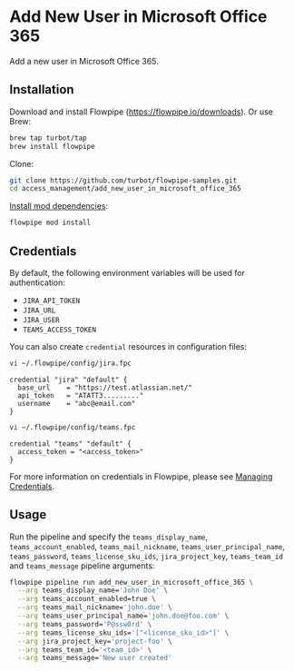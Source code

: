 # Add New User in Microsoft Office 365

Add a new user in Microsoft Office 365.

## Installation

Download and install Flowpipe (https://flowpipe.io/downloads). Or use Brew:

```sh
brew tap turbot/tap
brew install flowpipe
```

Clone:

```sh
git clone https://github.com/turbot/flowpipe-samples.git
cd access_management/add_new_user_in_microsoft_office_365
```

[Install mod dependencies](https://flowpipe.io/docs/build/mod-dependencies#mod-dependencies):

```sh
flowpipe mod install
```

## Credentials

By default, the following environment variables will be used for authentication:

- `JIRA_API_TOKEN`
- `JIRA_URL`
- `JIRA_USER`
- `TEAMS_ACCESS_TOKEN`

You can also create `credential` resources in configuration files:

```sh
vi ~/.flowpipe/config/jira.fpc
```

```hcl
credential "jira" "default" {
  base_url    = "https://test.atlassian.net/"
  api_token   = "ATATT3........."
  username    = "abc@email.com"
}
```

```sh
vi ~/.flowpipe/config/teams.fpc
```

```hcl
credential "teams" "default" {
  access_token = "<access_token>"
}
```

For more information on credentials in Flowpipe, please see [Managing Credentials](https://flowpipe.io/docs/run/credentials).

## Usage

Run the pipeline and specify the `teams_display_name`, `teams_account_enabled`, `teams_mail_nickname`, `teams_user_principal_name`, `teams_password`, `teams_license_sku_ids`, `jira_project_key`, `teams_team_id` and `teams_message` pipeline arguments:

```sh
flowpipe pipeline run add_new_user_in_microsoft_office_365 \
  --arg teams_display_name='John Doe' \
  --arg teams_account_enabled=true \
  --arg teams_mail_nickname='john.doe' \
  --arg teams_user_principal_name='john.doe@foo.com' \
  --arg teams_password='P@ssw0rd' \
  --arg teams_license_sku_ids='["<license_sku_id>"]' \
  --arg jira_project_key='project-foo' \
  --arg teams_team_id='<team_id>' \
  --arg teams_message='New user created'
```
